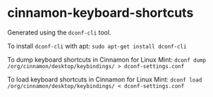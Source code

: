 # cinnamon-keyboard-shortcuts

Generated using the `dconf-cli` tool. 

To install `dconf-cli` with apt:
`sudo apt-get install dconf-cli`

To dump keyboard shortcuts in Cinnamon for Linux Mint:
`dconf dump /org/cinnamon/desktop/keybindings/ > dconf-settings.conf`

To load keyboard shortcuts in Cinnamon for Linux Mint:
`dconf load /org/cinnamon/desktop/keybindings/ < dconf-settings.conf`